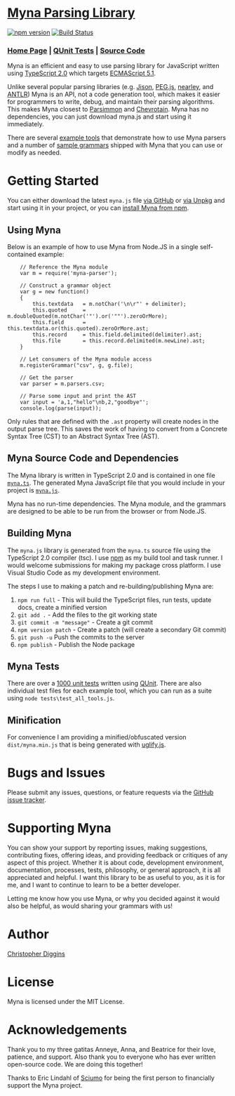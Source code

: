 # [Myna Parsing Library](https://cdiggins.github.io/myna-parser)

[![npm version](https://badge.fury.io/js/myna-parser.svg)](https://badge.fury.io/js/myna-parser) 
[![Build Status](https://travis-ci.org/cdiggins/myna-parser.svg?branch=master)](https://travis-ci.org/cdiggins/myna-parser)

### [Home Page](https://cdiggins.github.io/myna-parser) | [QUnit Tests](https://cdiggins.github.io/myna-parser/tests/qunit.html) | [Source Code](https://github.com/cdiggins/myna-parser/blob/master/myna.ts) 

Myna is an efficient and easy to use parsing library for JavaScript written using [TypeScript 2.0](https://www.typescriptlang.org/) which targets [ECMAScript 5.1](https://www.ecma-international.org/ecma-262/5.1/). 

Unlike several popular parsing libraries (e.g. [Jison](http://jison.org/), [PEG.js](https://pegjs.org/), [nearley](http://nearley.js.org/), and [ANTLR](http://www.antlr.org/)) Myna is an API, not a code generation tool, which makes it easier for programmers to write, debug, and maintain their parsing algorithms. This makes Myna closest to [Parsimmon](https://github.com/jneen/parsimmon) and [Chevrotain](https://github.com/SAP/chevrotain). Myna has no dependencies, you can just download myna.js and start using it immediately.

There are several [example tools](https://github.com/cdiggins/myna-parser/tree/master/tools) that demonstrate how to use Myna parsers and 
a number of [sample grammars](https://github.com/cdiggins/myna-parser/tree/master/grammars) shipped with Myna that you can use or modify as needed. 

# Getting Started

You can either download the latest `myna.js` file [via GitHub](https://github.com/cdiggins/myna-parser/raw/master/myna.js) or [via Unpkg](https://unpkg.com/myna-parser) and start using it in your project, or you can [install Myna from npm](https://www.npmjs.com/package/myna-parser). 

## Using Myna 

Below is an example of how to use Myna from Node.JS in a single self-contained example: 

```
    // Reference the Myna module
    var m = require('myna-parser');

    // Construct a grammar object 
    var g = new function() 
    {
        this.textdata   = m.notChar('\n\r"' + delimiter);    
        this.quoted     = m.doubleQuoted(m.notChar('"').or('""').zeroOrMore);
        this.field      = this.textdata.or(this.quoted).zeroOrMore.ast;
        this.record     = this.field.delimited(delimiter).ast;
        this.file       = this.record.delimited(m.newLine).ast;   
    }

    // Let consumers of the Myna module access 
    m.registerGrammar("csv", g, g.file);

    // Get the parser 
    var parser = m.parsers.csv; 
    
    // Parse some input and print the AST
    var input = 'a,1,"hello"\nb,2,"goodbye"';
    console.log(parse(input));
```

Only rules that are defined with the `.ast` property will create nodes in the output parse tree. This saves the work of having to convert from a Concrete Syntax Tree (CST) to an  Abstract Syntax Tree (AST).

## Myna Source Code and Dependencies

The Myna library is written in TypeScript 2.0 and is contained in one file [`myna.ts`](https://github.com/cdiggins/myna-parser/tree/master/myna.ts). 
The generated Myna JavaScript file that you would include in your project is [`myna.js`](https://github.com/cdiggins/myna-parser/tree/master/myna.js). 

Myna has no run-time dependencies. The Myna module, and the grammars are designed to be able to be run from the browser or from Node.JS.
 
## Building Myna

The `myna.js` library is generated from the `myna.ts` source file using the TypeScript 2.0 compiler (tsc). I use [npm](http://npmjs.com) as my build tool and task runner. 
I would welcome submissions for making my package cross platform. I use Visual Studio Code as my development environment. 

The steps I use to making a patch and re-building/publishing Myna are:

1. `npm run full` - This will build the TypeScript files, run tests, update docs, create a minified version 
1. `git add .` - Add the files to the git working state 
1. `git commit -m "message"` - Create a git commit 
1. `npm version patch` - Create a patch (will create a secondary Git commit)
1. `git push -u` Push the commits to the server 
1. `npm publish` - Publish the Node package


## Myna Tests  

There are over a [1000 unit tests](https://cdiggins.github.io/myna-parser/qunit.html) written using [QUnit](http://qunitjs.com). There are also individual test files for each example tool, which you can run as a suite using `node tests\test_all_tools.js`.

## Minification   

For convenience I am providing a minified/obfuscated version `dist/myna.min.js` that is being generated with [uglify.js](https://www.npmjs.com/package/uglify-js). 

# Bugs and Issues

Please submit any issues, questions, or feature requests via the [GitHub issue tracker](https://github.com/cdiggins/myna-parser/issues).

# Supporting Myna

You can show your support by reporting issues, making suggestions, contributing fixes, offering ideas, and providing feedback or critiques of any aspect of this project. Whether it is about code, development environment, documentation, processes, tests, philosophy, or general approach, it is all appreciated and helpful. I want this library to be as useful to you, as it is for me, and I want to continue to learn to be a better developer.

Letting me know how you use Myna, or why you decided against it would also be helpful, as would sharing your grammars with us!           

# Author 

[Christopher Diggins](https://github.com/cdiggins)

# License

Myna is licensed under the MIT License.   

# Acknowledgements 

Thank you to my three gatitas Anneye, Anna, and Beatrice for their love, patience, and support. Also thank you to everyone who has ever written open-source code. We are doing this together!  

Thanks to Eric Lindahl of [Sciumo](https://sciumo.com/) for being the first person to financially support the Myna project.

 
